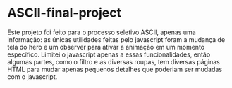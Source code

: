 # ASCII-final-project
Este projeto foi feito para o processo seletivo ASCII, apenas uma informação: as únicas utilidades feitas pelo javascript foram a mudança de tela do hero e um observer para ativar a animação em um momento específico. Limitei o javascript apenas a essas funcionalidades, então algumas partes, como o filtro e as diversas roupas, tem diversas páginas HTML para mudar apenas pequenos detalhes que poderiam ser mudadas com o javascript.
